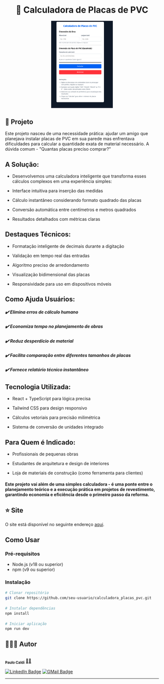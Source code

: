 
<h1 align="center" style="text-align: center;">
  📄 Calculadora de Placas de PVC
</h1>

<div align="center">
    <img src="./src/assets/preview.png" alt="Imagem do site" width="40%">
</div>

<h2 id="project">📁 Projeto</h2>

<p>
Este projeto nasceu de uma necessidade prática: ajudar um amigo que planejava instalar placas de PVC em sua parede mas enfrentava dificuldades para calcular a quantidade exata de material necessário. A dúvida comum - "Quantas placas preciso comprar?"
</p>

## A Solução:
- Desenvolvemos uma calculadora inteligente que transforma esses cálculos complexos em uma experiência simples:

- Interface intuitiva para inserção das medidas

- Cálculo instantâneo considerando formato quadrado das placas

- Conversão automática entre centímetros e metros quadrados

- Resultados detalhados com métricas claras

## Destaques Técnicos:

- Formatação inteligente de decimais durante a digitação

- Validação em tempo real das entradas

- Algoritmo preciso de arredondamento

- Visualização bidimensional das placas

- Responsividade para uso em dispositivos móveis

## Como Ajuda Usuários:
##### ✔️ Elimina erros de cálculo humano
##### ✔️ Economiza tempo no planejamento de obras
##### ✔️ Reduz desperdício de material
##### ✔️ Facilita comparação entre diferentes tamanhos de placas
##### ✔️ Fornece relatório técnico instantâneo

## Tecnologia Utilizada:

 - React + TypeScript para lógica precisa

- Tailwind CSS para design responsivo

-  Cálculos vetoriais para precisão milimétrica

- Sistema de conversão de unidades integrado

## Para Quem é Indicado:

- Profissionais de pequenas obras

- Estudantes de arquitetura e design de interiores

- Loja de materiais de construção (como ferramenta para clientes)

#### Este projeto vai além de uma simples calculadora - é uma ponte entre o planejamento teórico e a execução prática em projetos de revestimento, garantindo economia e eficiência desde o primeiro passo da reforma.

<h2 id="site">⭐ Site</h2>

O site está disponível no seguinte endereço [aqui](https://calculadora-placas-pw8q45esp-pcaldis-projects.vercel.app/).

## Como Usar

### Pré-requisitos
- Node.js (v18 ou superior)
- npm (v9 ou superior)

### Instalação
```bash
# Clonar repositório
git clone https://github.com/seu-usuario/calculadora_placas_pvc.git

# Instalar dependências
npm install

# Iniciar aplicação
npm run dev

```


## 👨🏻‍💻 Autor

<a href="https://github.com/pcaldi">
 <img style="border-radius: 50%;" src="https://github.com/pcaldi.png" width="100px;" alt=""/>
 <br />
 <sub><b>Paulo Caldi</b></sub></a> <a href="https://github.com/pcaldi" title="emoji">🙋🏻</a>
 <br />

[![LinkedIn Badge](https://img.shields.io/badge/-Paulo-blue?style=flat-square&logo=Linkedin&logoColor=white&link=https://www.linkedin.com/in/pcaldi/)](https://www.linkedin.com/in/pcaldi/)
[![GMail Badge](https://img.shields.io/badge/-pcaldi@gmail.com-c14438?style=flat-square&logo=Gmail&logoColor=white&link=mailto:pcaldi@gmail.com)](mailto:pcaldi@gmail.com)



---
